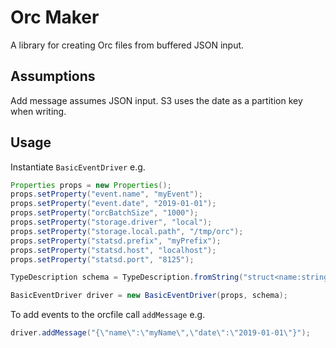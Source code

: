 # Orc Maker
A library for creating Orc files from buffered JSON input.

## Assumptions
Add message assumes JSON input.
S3 uses the date as a partition key when writing.

## Usage
Instantiate `BasicEventDriver` e.g.
```java
Properties props = new Properties();
props.setProperty("event.name", "myEvent");
props.setProperty("event.date", "2019-01-01");
props.setProperty("orcBatchSize", "1000");
props.setProperty("storage.driver", "local");
props.setProperty("storage.local.path", "/tmp/orc");
props.setProperty("statsd.prefix", "myPrefix");
props.setProperty("statsd.host", "localhost");
props.setProperty("statsd.port", "8125");

TypeDescription schema = TypeDescription.fromString("struct<name:string,date:string>");

BasicEventDriver driver = new BasicEventDriver(props, schema);
```

To add events to the orcfile call `addMessage` e.g.
```java
driver.addMessage("{\"name\":\"myName\",\"date\":\"2019-01-01\"}");
```